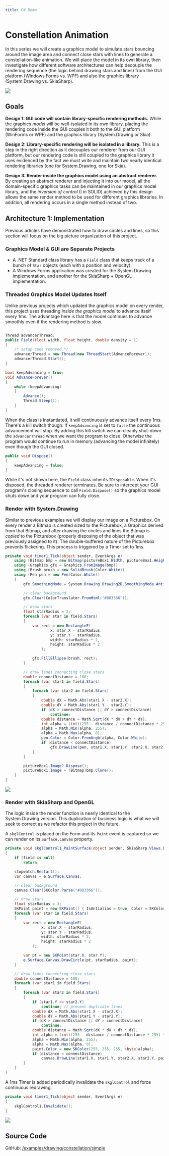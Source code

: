 ```yaml
---
title: C# Demo
---
```

# Constellation Animation

In this series we will create a graphics model to simulate stars bouncing around the image area and connect close stars with lines to generate a constellation-like animation. We will place the model in its own library, then investigate how different software architectures can help decouple the rendering sequence (the logic behind drawing stars and lines) from the GUI platform (Windows Forms vs. WPF) and also the graphics library (System.Drawing vs. SkiaSharp).

<div class="text-center">

![](constellation-SkiaSharp-OpenGL.gif)

</div>

## Goals

**Design 1: GUI code will contain library-specific rendering methods.** While the graphics _model_ will be well-isolated in its own library, placing the rendering code inside the GUI couples it both to the GUI platform (WinForms or WPF) and the graphics library (System.Drawing or Skia).

**Design 2: Library-specific rendering will be isolated in a library.** This is a step in the right direction as it decouples our renderer from our GUI platform, but our rendering code is still coupled to the graphics library it uses evidenced by the fact we must write and maintain two nearly identical rendering libraries (one for System.Drawing, one for Skia).

**Design 3: Render inside the graphics model using an abstract renderer.** By creating an abstract renderer and injecting it into our model, all the domain-specific graphics tasks can be maintained in our graphics model library, and the _inversion of control_ (I in SOLID) achieved by this design allows the same render method to be used for different graphics libraries. In addition, all rendering occurs in a single method instead of two.

## Architecture 1: Implementation

Previous articles have demonstrated how to draw circles and lines, so this section will focus on the big picture organization of this project.

### Graphics Model & GUI are Separate Projects

* A .NET Standard class library has a `Field` class that keeps track of a bunch of `Star` objects (each with a position and velocity).
* A Windows Forms application was created for the System.Drawing implementation, and another for the SkiaSharp + OpenGL implementation.

### Threaded Graphics Model Updates Itself

Unlike previous projects which updated the graphics model on every render, this project uses threading _inside the graphics model_ to advance itself every 1ms. The advantage here is that the model continues to advance smoothly even if the rendering method is slow.

```cs

Thread advancerThread;
public Field(float width, float height, double density = 1)
{
    /* setup code removed */
    advancerThread = new Thread(new ThreadStart(AdvanceForever));
    advancerThread.Start();
}

bool keepAdvancing = true;
void AdvanceForever()
{
    while (keepAdvancing)
    {
        Advance();
        Thread.Sleep(1);
    }
}
```

When the class is instantiated, it will continuously advance itself every 1ms. There's a kill switch though: if `keepAdvancing` is set to `false` the continuous advancement will stop. By adding this kill switch we can cleanly shut-down the `advancerThread` when we want the program to close. Otherwise the program would continue to run in memory (advancing the model infinitely) even though the GUI closed.

```cs
public void Dispose()
{
    keepAdvancing = false;
}
```

While it's not shown here, the `Field` class inherits `IDisposable`. When it's disposed, the threaded renderer terminates. Be sure to intercept your GUI program's closing sequence to call `Field.Dispose()` so the graphics model shuts down and your program can fully close.

### Render with System.Drawing

Similar to previous examples we will display our image on a Picturebox. On every render a Bitmap is created sized to the Picturebox, a Graphics derived from that Bitmap, and after drawing the circles and lines the Bitmap is _copied_ to the Picturebox (properly disposing of the object that was previously assigned to it). The double-buffered nature of the Picturebox prevents flickering. This process is triggered by a Timer set to 1ms.

```cs
private void timer1_Tick(object sender, EventArgs e)
    using (Bitmap bmp = new Bitmap(pictureBox1.Width, pictureBox1.Height, PixelFormat.Format32bppPArgb))
    using (Graphics gfx = Graphics.FromImage(bmp))
    using (Brush brush = new SolidBrush(Color.White))
    using (Pen pen = new Pen(Color.White))
    {
        gfx.SmoothingMode = System.Drawing.Drawing2D.SmoothingMode.AntiAlias;

        // clear background
        gfx.Clear(ColorTranslator.FromHtml("#003366"));

        // draw stars
        float starRadius = 3;
        foreach (var star in field.Stars)
        {
            var rect = new RectangleF(
                    x: star.X - starRadius,
                    y: star.Y - starRadius,
                    width: starRadius * 2,
                    height: starRadius * 2
                );

            gfx.FillEllipse(brush, rect);
        }

        // draw lines connecting close stars
        double connectDistance = 100;
        foreach (var star1 in field.Stars)
        {
            foreach (var star2 in field.Stars)
            {
                double dX = Math.Abs(star1.X - star2.X);
                double dY = Math.Abs(star1.Y - star2.Y);
                if (dX > connectDistance || dY > connectDistance)
                    continue;
                double distance = Math.Sqrt(dX * dX + dY * dY);
                int alpha = (int)(255 - distance / connectDistance * 255);
                alpha = Math.Min(alpha, 255);
                alpha = Math.Max(alpha, 0);
                pen.Color = Color.FromArgb(alpha, Color.White);
                if (distance < connectDistance)
                    gfx.DrawLine(pen, star1.X, star1.Y, star2.X, star2.Y);
            }
        }

        pictureBox1.Image?.Dispose();
        pictureBox1.Image = (Bitmap)bmp.Clone();
    }
}
```

<div class="text-center">

![](constellation-SystemDrawing.gif)

</div>

### Render with SkiaSharp and OpenGL

The logic inside the render function is nearly identical to the System.Drawing version. This duplication of business logic is what we will seek to correct as we refactor this project in the future.

A `skglControl` is placed on the Form and its `Paint` event is captured so we can render on its `Surface.Canvas` property.

```cs
private void skglControl1_PaintSurface(object sender, SkiaSharp.Views.Desktop.SKPaintGLSurfaceEventArgs e)
{
    if (field is null)
        return;

    stopwatch.Restart();
    var canvas = e.Surface.Canvas;

    // clear background
    canvas.Clear(SKColor.Parse("#003366"));

    // draw stars
    float starRadius = 3;
    SKPaint paint = new SKPaint() { IsAntialias = true, Color = SKColors.White };
    foreach (var star in field.Stars)
    {
        var rect = new RectangleF(
                x: star.X - starRadius,
                y: star.Y - starRadius,
                width: starRadius * 2,
                height: starRadius * 2
            );

        var pt = new SKPoint(star.X, star.Y);
        e.Surface.Canvas.DrawCircle(pt, starRadius, paint);
    }

    // draw lines connecting close stars
    double connectDistance = 100;
    foreach (var star1 in field.Stars)
    {
        foreach (var star2 in field.Stars)
        {
            if (star1.Y >= star2.Y)
                continue; // prevent duplicate lines
            double dX = Math.Abs(star1.X - star2.X);
            double dY = Math.Abs(star1.Y - star2.Y);
            if (dX > connectDistance || dY > connectDistance)
                continue;
            double distance = Math.Sqrt(dX * dX + dY * dY);
            int alpha = (int)(255 - distance / connectDistance * 255) * 2;
            alpha = Math.Min(alpha, 255);
            alpha = Math.Max(alpha, 0);
            paint.Color = new SKColor(255, 255, 255, (byte)alpha);
            if (distance < connectDistance)
                canvas.DrawLine(star1.X, star1.Y, star2.X, star2.Y, paint);
        }
    }
}
```

A 1ms Timer is added periodically invalidate the `skglControl` and force continuous redrawing.

```cs
private void timer1_Tick(object sender, EventArgs e)
{
    skglControl1.Invalidate();
}
```

<div class="text-center">

![](constellation-SkiaSharp-OpenGL.gif)

</div>

## Source Code

GitHub: [/examples/drawing/constellation/simple](https://github.com/swharden/Csharp-Data-Visualization/tree/master/examples/drawing/constellation/simple)